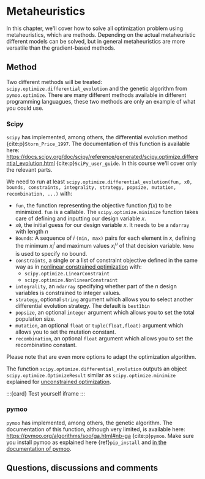 # Metaheuristics

In this chapter, we'll cover how to solve all optimization problem using metaheuristics, which are methods. Depending on the actual metaheuristic different models can be solved, but in general metaheuristics are more versatile than the gradient-based methods.

## Method
Two different methods will be treated: `scipy.optimize.differential_evolution` and the genetic algorithm from `pymoo.optimize`. There are many different methods available in different programming languagues, these two methods are only an example of what you could use.

### Scipy

`scipy` has implemented, among others, the differential evolution method {cite:p}`Storn_Price_1997`. The documentation of this function is available here: https://docs.scipy.org/doc/scipy/reference/generated/scipy.optimize.differential_evolution.html {cite:p}`SciPy_user_guide`. In this course we'll cover only the relevant parts.

We need to run at least `scipy.optimize.differential_evolution(fun, x0, bounds, constraints, integrality, strategy, popsize, mutation, recombination, ...)` with:
- `fun`, the function representing the objective function $f\left(x\right)$ to be minimized. `fun` is a callable. The `scipy.optimize.minimize` function takes care of defining and inputting our design variable $x$.
- `x0`, the initial guess for our design variable $x$. It needs to be a `ndarray` with length $n$
- `Bounds`: A sequence of $i$ `(min, max)` pairs for each element in $x$, defining the minimum $x_i^l$ and maximum values $x_i^u$ of that decision variable. `None` is used to specify no bound.
- `constraints`, a single or a list of constraint objective defined in the same way as in [nonlinear constrained optimization](method_unconstrained) with:
   - `scipy.optimize.LinearConstraint`
   - `scipy.optimize.NonlinearConstraint`
- `integrality`, an `ndarray` specifying whether part of the $n$ design variables is constrained to integer values.
- `strategy`, optional `string` argument which allows you to select another differential evolution strategy. The default is `best1bin`
- `popsize`, an optional `integer` argument which allows you to set the total population size.
- `mutation`, an optional `float` or `tuple(float,float)` argument which allows you to set the mutation constant.
- `recombination`, an optional `float` argument which allows you to set the recombinatino constant.

Please note that are even more options to adapt the optimization algorithm.

The function `scipy.optimize.differential_evolution` outputs an object `scipy.optimize.OptimizeResult` similar as `scipy.optimize.minimize` explained for [unconstrained optimization](method_unconstrained).

:::{card} Test yourself
iframe
:::

### pymoo
`pymoo` has implemented, among others, the genetic algorithm. The documentation of this function, although very limited, is available here: https://pymoo.org/algorithms/soo/ga.html#nb-ga {cite:p}`pymoo`. Make sure you install pymoo as explained here {ref}`pip_install` and [in the documentation of pymoo](https://pymoo.org/installation.html).

## Questions, discussions and comments
<script src="https://utteranc.es/client.js"
        repo="TeachBooks/engineering-systems-optimization"
        issue-term="title"
        theme="github-light"
        crossorigin="anonymous"
        async>
</script>